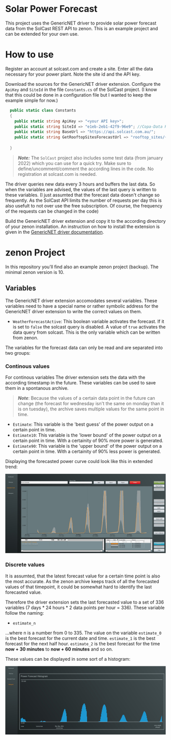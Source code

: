 # Solar Power Forecast

This project uses the GenericNET driver to provide solar power forecast data from the SolCast REST API to zenon. This is an example project and can be extended for your own use.

# How to use
Register an account at solcast.com and create a site. Enter all the data necessary for your power plant. Note the site id and the API key.

Download the sources for the GenericNET driver extension. Configure the ```ApiKey``` and ```SiteId``` in the file ```Constants.cs``` of the SolCast project.
(I know that this could be done in a configuration file but I wanted to keep the example simple for now.)

```csharp
  public static class Constants
  {
    public static string ApiKey => "<your API key>";
    public static string SiteId => "e1eb-2eb1-42f9-96e9"; //Copa-Data Headquarter
    public static string BaseUrl => "https://api.solcast.com.au/";
    public static string GetRooftopSitesForecastUrl => "rooftop_sites/{0}/forecasts";

  }
```

>  ___Note:___ The ```SolCast``` project also includes some test data (from january 2022) which you can use for a quick try. Make sure to define/uncomment/comment the according lines in the code. No registration at solcast.com is needed.

The driver queries new data every 3 hours and buffers the last data. So when the variables are advised, the values of the last query is written to these variables. 
(I just assumted that the forecast data doesn't change so frequently. As the SolCast API limits the number of requests per day this is also usefult to not over use the free subscription. Of course, the frequency of the requests can be changed in the code)

Build the GenericNET driver extension and copy it to the according directory of your zenon installation. An instruction on how to install the extension is given in the [GenericNET driver documentation](https://github.com/COPA-DATA/DriverExtensions/wiki).

# zenon Project
In this repository you'll find also an example zenon project (backup). The minimal zenon version is 10.

## Variables
The GenericNET driver extension accomodates several variables. These variables need to have a special name or rather symbolic address for the GenericNET driver extension to write the correct values on them.
* ```WeatherForecastActive```: This boolean variable activates the forecast. If it is set to ```false``` the solcast query is disabled. A value of  ```true``` activates the data query from solcast. This is the only variable which can be written from zenon.

The variables for the forecast data can only be read and are separated into two groups:
### Continous values
For continous variables The driver extension sets the data with the according timestamp in the future. These variables can be used to save them in a spontanous archive. 
> ___Note___: Because the values of a certain data point in the future can change (the forecast for wednesday isn't the same on monday than it is on tuesday), the archive saves multiple values for the same point in time. 

* ```Estimate```: This variable is the 'best guess' of the power output on a certain point in time.
 * ```Estimate10```: This variable is the 'lower bound' of the power output on a certain point in time. With a certainity of 90% more power is generated. 
 * ```Estimate90```: This variable is the 'upper bound' of the power output on a certain point in time. With a certainity of 90% less power is generated. 

 Displaying the forecasted power curve could look like this in extended trend:
 
 ![](Documentation/ExtendedTrendFromArchive.jpg)

### Discrete values
It is assumted, that the latest forecast value for a certain time point is also the most accurate. As the zenon archive keeps track of all the forecasted values of that timepoint, it could be somewhat hard to identify the last forecasted value.

Therefore the driver extension sets the last forecasted value to a set of 336 variables (7 days * 24 hours * 2 data points per hour = 336). These variable follow the naming:
* ```estimate_n```

...where n is a number from 0 to 335. The value on the variable ```estimate_0``` is the best forecast for the current date and time. ```estimate_1``` is the best forecast for the next half hour. ```estimate_2``` is the best forecast for the time __now + 30 minutes__ to __now + 60 minutes__ and so on.

These values can be displayed in some sort of a histogram:

![](Documentation/Histogram.jpg)




